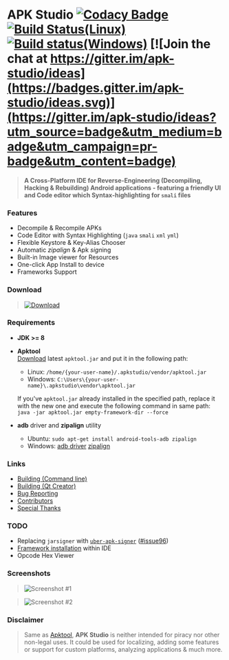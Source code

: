# APK Studio [![Codacy Badge](https://api.codacy.com/project/badge/Grade/9709de5012824c36b54fda9c2c6390bf)](https://app.codacy.com/app/Surendrajat/apkstudio?utm_source=github.com&utm_medium=referral&utm_content=Surendrajat/apkstudio&utm_campaign=badger) [![Build Status(Linux)](https://travis-ci.org/Surendrajat/ApkStudio.svg)](https://travis-ci.org/Surendrajat/ApkStudio) [![Build status(Windows)](https://ci.appveyor.com/api/projects/status/mnr254lm0mlshmfb?svg=true)](https://ci.appveyor.com/project/Surendrajat/apkstudio) [![Join the chat at https://gitter.im/apk-studio/ideas](https://badges.gitter.im/apk-studio/ideas.svg)](https://gitter.im/apk-studio/ideas?utm_source=badge&utm_medium=badge&utm_campaign=pr-badge&utm_content=badge)
>**A Cross-Platform IDE for Reverse-Engineering (Decompiling, Hacking & Rebuilding)  Android applications  - featuring a friendly UI and Code editor which Syntax-highlighting for `smali` files**

### Features
- Decompile & Recompile APKs
- Code Editor with Syntax Highlighting (`java` `smali` `xml` `yml`)
- Flexible Keystore & Key-Alias Chooser
- Automatic *zipalign* & Apk *sign*ing
- Built-in Image viewer for Resources
- One-click App Install to device
- Frameworks Support

### Download
 >[![Download](https://img.shields.io/github/release/surendrajat/apkstudio/all.svg?longCache=true&style=for-the-badge)](https://github.com/Surendrajat/apkstudio/releases)

### Requirements
- **JDK >= 8**
- **Apktool**  
  [Download](https://bitbucket.org/iBotPeaches/apktool/downloads/) latest `apktool.jar` and put it in the following path:  
    - Linux: `/home/{your-user-name}/.apkstudio/vendor/apktool.jar`  
    - Windows: `C:\Users\{your-user-name}\.apkstudio\vendor\apktool.jar`

    If you've `apktool.jar` already installed in the specified path, replace it with the new one and execute the following command in same path:   `java -jar apktool.jar empty-framework-dir --force`
- **adb** driver and **zipalign** utility  
    - Ubuntu: `sudo apt-get install android-tools-adb zipalign`  
    - Windows: [adb driver](https://lifehacker.com/the-easiest-way-to-install-androids-adb-and-fastboot-to-1586992378) [zipalign](https://stackoverflow.com/questions/36916462/how-to-zipalign-the-apk-file-in-windows)

### Links
- [Building (Command line)](https://github.com/Surendrajat/ApkStudio/wiki/Building#building-linux)
- [Building (Qt Creator)](https://github.com/Surendrajat/ApkStudio/wiki/Building#building-with-qt-creator)
- [Bug Reporting](https://github.com/surendrajat/apkstudio/issues)
- [Contributors](https://github.com/Surendrajat/ApkStudio/graphs/contributors)
- [Special Thanks](https://github.com/Surendrajat/ApkStudio/wiki/SpecialThanks)

### TODO
- Replacing `jarsigner` with [`uber-apk-signer`](https://github.com/patrickfav/uber-apk-signer) ([#issue96](https://github.com/vaibhavpandeyvpz/apkstudio/issues/96))
- [Framework installation](https://ibotpeaches.github.io/Apktool/documentation/#frameworks) within IDE
- Opcode Hex Viewer

### Screenshots
>![Screenshot #1](https://raw.githubusercontent.com/surendrajat/apkstudio/master/external/screenshots/apkstudio000.png "Screenshot #1")

>![Screenshot #2](https://raw.githubusercontent.com/surendrajat/apkstudio/master/external/screenshots/apkstudio002.png "Screenshot #2")

### Disclaimer
>Same as [Apktool](http://ibotpeaches.github.io/Apktool/), **APK Studio** is neither intended for piracy nor other non-legal uses. It could be used for localizing, adding some features or support for custom platforms, analyzing applications &amp; much more.